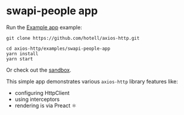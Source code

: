 # swapi-people app

Run the [Example app](.) example:

```
git clone https://github.com/hotell/axios-http.git

cd axios-http/examples/swapi-people-app
yarn install
yarn start
```

Or check out the [sandbox](https://codesandbox.io/s/github/Hotell/axios-http/tree/master/examples/swapi-people-app).

This simple app demonstrates various `axios-http` library features like:

- configuring HttpClient
- using interceptors
- rendering is via Preact ⚛️

